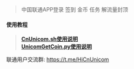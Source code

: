 > 中国联通APP登录 签到 金币 任务 解流量封顶  

#### 使用教程
> [**CnUnicom.sh使用说明**](https://github.com/mixool/HiCnUnicom/blob/master/tutorial/CnUnicom_sh_readme.md)  
> [**UnicomGetCoin.py使用说明**](https://github.com/mixool/HiCnUnicom/blob/master/tutorial/UnicomAutoGetCoin_py_readme.md)  
  
联通用户交流群:  https://t.me/HiCnUnicom  
